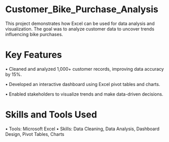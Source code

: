 # Customer_Bike_Purchase_Analysis
This project demonstrates how Excel can be used for data analysis and visualization. The goal was to analyze customer data to uncover trends influencing bike purchases.
# Key Features
•	Cleaned and analyzed 1,000+ customer records, improving data accuracy by 15%.

•	Developed an interactive dashboard using Excel pivot tables and charts.

•	Enabled stakeholders to visualize trends and make data-driven decisions.
# Skills and Tools Used
•	Tools: Microsoft Excel
•	Skills: Data Cleaning, Data Analysis, Dashboard Design, Pivot Tables, Charts

